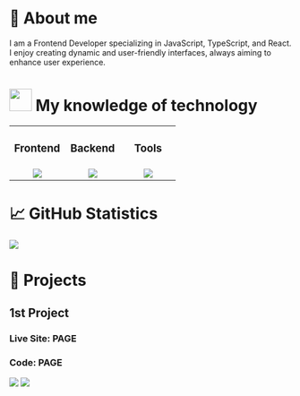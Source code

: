 # :speech_balloon:  About me

<p >I am a Frontend Developer specializing in JavaScript, TypeScript, and React. I enjoy creating dynamic and user-friendly interfaces, always aiming to enhance user experience.</p>

# <img width="40px" src="https://cdn-icons-png.freepik.com/512/6062/6062646.png"> My knowledge of technology

<table align="center">
  <tr>
    <td align="center" width="33%">
      <h3>Frontend</h3>
    </td>
    <td align="center" width="33%">
      <h3>Backend</h3>
    </td>
    <td align="center" width="33%">
      <h3>Tools</h3>
    </td>
  </tr>
  <tr>
    <td align="center" valign="top">
      <img src="https://skillicons.dev/icons?i=js,ts,react,css,bootstrap&perline=4" />
    </td>
    <td align="center" valign="top">
      <img src="https://skillicons.dev/icons?i=nodejs,express&perline=4" />
    </td>
    <td align="center" valign="top">
      <img src="https://skillicons.dev/icons?i=github,git,vscode&perline=4" />
    </td>
  </tr>
</table>

# :chart_with_upwards_trend: GitHub Statistics

![](http://github-profile-summary-cards.vercel.app/api/cards/profile-details?username=zimmerkevin&theme=react)

# :floppy_disk: Projects

## 1st Project
### Live Site: PAGE
### Code: PAGE

![](http://github-profile-summary-cards.vercel.app/api/cards/stats?username=zimmerkevin&theme=react) 
![](http://github-profile-summary-cards.vercel.app/api/cards/repos-per-language?username=zimmerkevin&theme=react)
